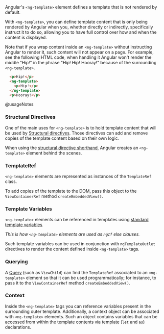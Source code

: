 Angular's `<ng-template>` element defines a template that is not rendered by default.

With `<ng-template>`, you can define template content that is only being rendered by Angular when you, whether directly or indirectly, specifically instruct it to do so, allowing you to have full control over how and when the content is displayed.

<div class="alter is-helpful">

  Note that if you wrap content inside an `<ng-template>` without instructing Angular to render it, such content will not appear on a page. For example, see the following HTML code, when handling it Angular won't render the middle "Hip!" in the phrase "Hip! Hip! Hooray!" because of the surrounding `<ng-template>`.

  ```html
    <p>Hip!</p>
    <ng-template>
      <p>Hip!</p>
    </ng-template>
    <p>Hooray!</p>
  ```

</div>@usageNotes

### Structural Directives

One of the main uses for `<ng-template>` is to hold template content that will be used by [Structural directives](guide/structural-directives). Those directives can add and remove copies of the template content based on their own logic.

When using the [structural directive shorthand](guide/structural-directives#structural-directive-shorthand), Angular creates an `<ng-template>` element behind the scenes.

### TemplateRef

`<ng-template>` elements are represented as instances of the `TemplateRef` class.

To add copies of the template to the DOM, pass this object to the `ViewContainerRef` method `createEmbeddedView()`.

### Template Variables

`<ng-template>` elements can be referenced in templates using [standard template variables](guide/template-reference-variables#how-angular-assigns-values-to-template-variables).

*This is how `<ng-template>` elements are used as `ngIf` else clauses.*

Such template variables can be used in conjunction with `ngTemplateOutlet` directives to render the content defined inside `<ng-template>` tags.

### Querying

A [Query](api/core/Query) \(such as `ViewChild`\) can find the `TemplateRef` associated to an `<ng-template>` element so that it can be used programmatically; for instance, to pass it to the `ViewContainerRef` method `createEmbeddedView()`.

### Context

Inside the `<ng-template>` tags you can reference variables present in the surrounding outer template.
Additionally, a context object can be associated with `<ng-template>` elements.
Such an object contains variables that can be accessed from within the template contents via template \(`let` and `as`\) declarations.

